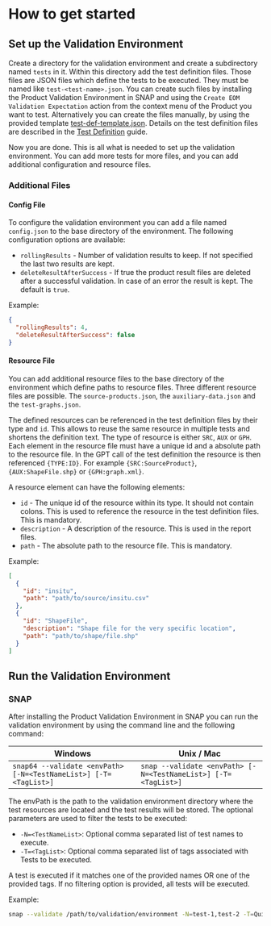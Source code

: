 How to get started
==================

## Set up the Validation Environment

Create a directory for the validation environment and create a subdirectory named `tests` in it.
Within this directory add the test definition files. Those files are JSON files which define the tests to be executed.
They must be named like `test-<test-name>.json`.
You can create such files by installing the Product Validation Environment in SNAP and using
the `Create EOM Validation Expectation` action from the context menu of the Product you want to test. Alternatively you
can create the files manually, by using the provided template [test-def-template.json](test-def-template.json).
Details on the test definition files are described in the [Test Definition](TestDefinition.md) guide.

Now you are done. This is all what is needed to set up the validation environment. You can add more tests for more
files, and you can add additional configuration and resource files.

### Additional Files

#### Config File

To configure the validation environment you can add a file named `config.json` to the base directory of the environment.
The following configuration options are available:

* `rollingResults` - Number of validation results to keep. If not specified the last two results are kept.
* `deleteResultAfterSuccess` - If true the product result files are deleted after a successful validation. In case of an
  error the result is kept. The default is `true`.

Example:

```json
{
  "rollingResults": 4,
  "deleteResultAfterSuccess": false
}
```

#### Resource File

You can add additional resource files to the base directory of the environment which define paths to resource files.
Three different resource files are possible. The `source-products.json`, the `auxiliary-data.json` and
the `test-graphs.json`.

The defined resources can be referenced in the test definition files by their type and `id`. This allows to reuse the
same
resource in multiple tests and shortens the definition text.
The type of resource is either `SRC`, `AUX` or `GPH`. Each element in the resource file must have a unique id and a absolute
path to the resource file.
In the GPT call of the test definition the resource is then referenced `{TYPE:ID}`. For example `{SRC:SourceProduct}`,
`{AUX:ShapeFile.shp}` or `{GPH:graph.xml}`.

A resource element can have the following elements:

* `id` - The unique id of the resource within its type. It should not contain colons. This is used to reference the
  resource in the test definition files. This is mandatory.
* `description` - A description of the resource. This is used in the report files.
* `path` - The absolute path to the resource file. This is mandatory.

Example:

```json
[
  {
    "id": "insitu",
    "path": "path/to/source/insitu.csv"
  },
  {
    "id": "ShapeFile",
    "description": "Shape file for the very specific location",
    "path": "path/to/shape/file.shp"
  }
]
```

## Run the Validation Environment

### SNAP

After installing the Product Validation Environment in SNAP you can run the validation environment by using the
command line and the following command:

| Windows                                                          | Unix / Mac                                                     |
|------------------------------------------------------------------|----------------------------------------------------------------|
| `snap64 --validate <envPath> [-N=<TestNameList>] [-T=<TagList>]` | `snap --validate <envPath> [-N=<TestNameList>] [-T=<TagList>]` |

The envPath is the path to the validation environment directory where the test resources are located and the test
results will be stored. The optional parameters are used to filter the tests to be executed:

* `-N=<TestNameList>`: Optional comma separated list of test names to execute.
* `-T=<TagList>`: Optional comma separated list of tags associated with Tests to be executed.

A test is executed if it matches one of the provided names OR one of the provided tags. If no filtering option is
provided, all tests will be executed.

Example:

```bash
snap --validate /path/to/validation/environment -N=test-1,test-2 -T=Quick
```




